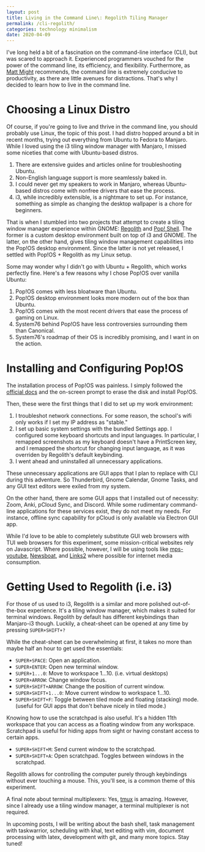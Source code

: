 ```yaml
---
layout: post
title: Living in the Command Line\: Regolith Tiling Manager
permalink: /cli-regolith/
categories: technology minimalism
date: 2020-04-09
---
```


I've long held a bit of a fascination on the command-line interface (CLI), but was scared to approach it. Experienced programmers vouched for the power of the command line, its efficiency, and flexibility. Furthermore, as [Matt Might](http://matt.might.net/articles/cripple-your-technology/) recommends, the command line is extremely conducive to productivity, as there are little avenues for distractions. That's why I decided to learn how to live in the command line. 

# Choosing a Linux Distro

Of course, if you're going to live and thrive in the command line, you should probably use Linux, the topic of this post. I had distro hopped around a bit in recent months, trying out everything from Ubuntu to Fedora to Manjaro. While I loved using the i3 tiling window manager with Manjaro, I missed some niceties that come with Ubuntu-based distros. 

1. There are extensive guides and articles online for troubleshooting Ubuntu. 
2. Non-English language support is more seamlessly baked in. 
3. I could never get my speakers to work in Manjaro, whereas Ubuntu-based distros come with nonfree drivers that ease the process. 
4. i3, while incredibly extensible, is a nightmare to set up. For instance, something as simple as changing the desktop wallpaper is a chore for beginners. 

That is when I stumbled into two projects that attempt to create a tiling window manager experience within GNOME: [Regolith](https://regolith-linux.org/) and [Pop! Shell](https://github.com/pop-os/shell). The former is a custom desktop environment built on top of i3 and GNOME. The latter, on the other hand, gives tiling window management capabilities into the Pop!OS desktop environment. Since the latter is not yet released, I settled with Pop!OS + Regolith as my Linux setup. 

Some may wonder why I didn't go with Ubuntu + Regolith, which works perfectly fine. Here's a few reasons why I chose Pop!OS over vanilla Ubuntu:

1. Pop!OS comes with less bloatware than Ubuntu. 
2. Pop!OS desktop environment looks more modern out of the box than Ubuntu. 
3. Pop!OS comes with the most recent drivers that ease the process of gaming on Linux. 
4. System76 behind Pop!OS have less controversies surrounding them than Canonical. 
5. System76's roadmap of their OS is incredibly promising, and I want in on the action. 

# Installing and Configuring Pop!OS

The installation process of Pop!OS was painless. I simply followed the [official docs](https://pop.system76.com/docs/install-pop-os/) and the on-screen prompt to erase the disk and install Pop!OS. 

Then, these were the first things that I did to set up my work environment: 

1. I troubleshot network connections. For some reason, the school's wifi only works if I set my IP address as "stable." 
2. I set up basic system settings with the bundled Settings app. I configured some keyboard shortcuts and input languages. In particular, I remapped screenshots as my keyboard doesn't have a PrintScreen key, and I remapped the shortcut for changing input language, as it was overriden by Regolith's default keybinding. 
3. I went ahead and uninstalled all unnecessary applications. 

These unnecessary applications are GUI apps that I plan to replace with CLI during this adventure. So Thunderbird, Gnome Calendar, Gnome Tasks, and any GUI text editors were exiled from my system. 

On the other hand, there are some GUI apps that I installed out of necessity: Zoom, Anki, pCloud Sync, and Discord. While some rudimentary command-line applications for these services exist, they do not meet my needs. For instance, offline sync capability for pCloud is only available via Electron GUI app. 

While I'd love to be able to completely substitute GUI web browsers with TUI web browsers for this experiment, some mission-critical websites rely on Javascript. Where possible, however, I will be using tools like [mps-youtube](https://github.com/mps-youtube/mps-youtube), [Newsboat](https://github.com/newsboat/newsboat), and [Links2](http://www.aboutlinux.info/2007/02/links2-cross-platform-console-based-web.html) where possible for internet media consumption. 

# Getting Used to Regolith (i.e. i3)

For those of us used to i3, Regolith is a similar and more polished out-of-the-box experience. It's a tiling window manager, which makes it suited for terminal windows. Regolith by default has different keybindings than Manjaro-i3 though. Luckily, a cheat-sheet can be opened at any time by pressing `SUPER+SHIFT+?` 

While the cheat-sheet can be overwhelming at first, it takes no more than maybe half an hour to get used the essentials: 

* `SUPER+SPACE`: Open an application.
* `SUPER+ENTER`: Open new terminal window.
* `SUPER+1...0`: Move to workspace 1...10. (i.e. virtual desktops)
* `SUPER+ARROW`: Change window focus.
* `SUPER+SHIFT+ARROW`: Change the position of current window.
* `SUPER+SHIFT+1...0`: Move current window to workspace 1...10.
* `SUPER+SHIFT+F`: Toggle between tiled mode and floating (stacking) mode. (useful for GUI apps that don't behave nicely in tiled mode.)

Knowing how to use the scratchpad is also useful. It's a hidden 11th workspace that you can access as a floating window from any workspace. Scratchpad is useful for hiding apps from sight or having constant access to certain apps. 

* `SUPER+SHIFT+M`: Send current window to the scratchpad. 
* `SUPER+SHIFT+A`: Open scratchpad. Toggles between windows in the scratchpad. 

Regolith allows for controlling the computer purely through keybindings without ever touching a mouse. This, you'll see, is a common theme of this experiment. 

A final note about terminal multiplexers: Yes, [tmux](https://github.com/tmux/tmux/wiki) is amazing. However, since I already use a tiling window manager, a terminal multiplexer is not required. 

In upcoming posts, I will be writing about the bash shell, task management with taskwarrior, scheduling with khal, text editing with vim, document processing with latex, development with git, and many more topics. Stay tuned!
